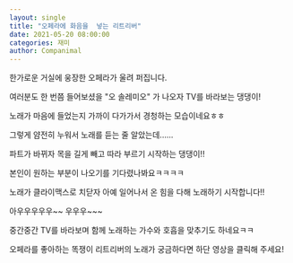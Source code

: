 ```yaml
---
layout: single
title: "오페라에 화음을  넣는 리트리버"
date: 2021-05-20 08:00:00
categories: 재미
author: Companimal
---
```


한가로운 거실에 웅장한 오페라가 울려 퍼집니다.

여러분도 한 번쯤 들어보셨을 "오 솔레미오" 가 나오자 TV를 바라보는 댕댕이!

노래가 마음에 들었는지 가까이 다가가서 경청하는 모습이네요ㅎㅎ

그렇게 얌전히 누워서 노래를 듣는 줄 알았는데......

파트가 바뀌자 목을 길게 빼고 따라 부르기 시작하는 댕댕이!!

본인이 원하는 부분이 나오기를 기다렸나봐요ㅋㅋㅋㅋ

노래가 클라이맥스로 치닫자 아예 일어나서 온 힘을 다해 노래하기 시작합니다!!

아우우우우우~~ 우우우~~~

중간중간 TV를 바라보며 함께 노래하는 가수와 호흡을 맞추기도 하네요ㅋㅋ

오페라를 좋아하는 똑쟁이 리트리버의 노래가 궁금하다면 하단 영상을 클릭해 주세요!
